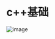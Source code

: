 # c++基础
![image](https://user-images.githubusercontent.com/55725731/143991102-6387203f-005a-4747-af5d-dea6b014f376.png)
